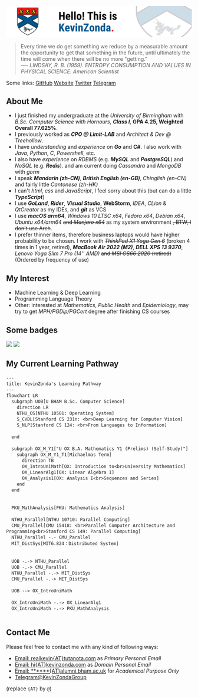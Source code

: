 [![](img/banner-2021.png)](https://github.com/KevinZonda)

> Every time we do get something we reduce by a measurable amount the opportunity to get that something in the future, until ultimately the time will come when there will be no more "getting."  
> ── *LINDSAY, R. B. (1959). ENTROPY CONSUMPTION AND VALUES IN PHYSICAL SCIENCE. American Scientist*

Some links:
[GitHub](https://github.com/KevinZonda)
[Website](https://KevinZonda.com)
[Twitter](https://twitter.com/toncoin_cn)
[Telegram](https://t.me/KevinZonda)

## About Me

- I just finished my undergraduate at the _University of Birmingham_ with _B.Sc. Computer Science with Hornours, **Class I**_, **GPA 4.25, Weighted Overall 77.625%**.
- I previously worked as **_CPO @ Limit-LAB_** and _Architect & Dev @ Treehollow_.
- I have _understanding_ and _experience_ on **_Go_** and **C#**. I also work with _Java_, _Python_, _C_, _Powershell_, etc.
- I also have _experience_ on _RDBMS_ (e.g. **_MySQL_** and **_PostgreSQL_**) and _NoSQL_ (e.g. **_Redis_**).
  and am current doing _Cassandra_ and _MongoDB_ with _gorm_
- I speak **_Mandarin (zh-CN)_**, **_British English (en-GB)_**, _Chinglish (en-CN)_ and fairly little _Cantonese (zh-HK)_
- I can't _html_, _css_ and _JavaScript_, I feel sorry about this (but can do a little **_TypeScript_**)
- I use **_GoLand_**, **_Rider_**, **_Visual Studio_**, **WebStorm**, _IDEA_, _CLion_ & _QtCreator_ as my IDEs, and **_git_** as VCS
- I use **_macOS arm64_**, _Windows 10 LTSC x64_, _Fedora x64_, _Debian x64_, _Ubuntu x64/arm64_ ~~and _Manjaro x64_~~ as my system environment ~~, BTW, I don't use Arch~~.
- I prefer thinner items, therefore business laptops would have higher probability to be chosen. I work with
  ~~_ThinkPad X1 Yoga Gen 6_~~ (broken 4 times in 1 year, retired), **_MacBook
  Air 2022 (M2)_**, **_DELL XPS 13 9370_**, _Lenovo Yoga Slim 7 Pro (14'' AMD)_ ~~and _MSI GS66 2020_ (retired)~~ (Ordered by frequency
  of use)


## My Interest

- Machine Learning & Deep Learning
- Programming Language Theory
- Other: interested at _Mathematics_, _Public Health_ and _Epidemiology_, may try to get _MPH/PGDip/PGCert_ degree after finishing CS courses

## Some badges

![](https://skillicons.dev/icons?i=arduino,raspberrypi,azure,github,twitter,cloudflare,linux,go,dotnet,cs,python,java,qt,powershell,bash,c,ts,pytorch,tensorflow,idea,visualstudio,vscode,vim,neovim,docker,postgres,mysql,nginx,postman,redis,git,github,githubactions)
![](https://www.codewars.com/users/KevinZonda/badges/large)

## My Current Learning Pathway

```mermaid
---
title: KevinZonda's Learning Pathway
---
flowchart LR
  subgraph UOB[U BHAM B.Sc. Computer Science]
    direction LR
    NTHU_OS[NTHU 10501: Operating System]
    S_CVDL[Stanford CS 231n: <br>Deep Learning for Computer Vision]
    S_NLP[Stanford CS 124: <br>From Languages to Information]

  end

  subgraph OX_M_Y1["U OX B.A. Mathematics Y1 (Prelims) (Self-Study)"]
    subgraph OX_M_Y1_T1[Michaelmas Term]
      direction TB
      OX_IntroUniMath[OX: Introduction to<br>University Mathematics]
      OX_LinearAlg1[OX: Linear Algebra I]
      OX_Analysis1[OX: Analysis I<br>Sequences and Series]
    end
  end

  
  PKU_MathAnalysis[PKU: Mathematics Analysis]
  
  NTHU_Parallel[NTHU 10710: Parallel Computing]
  CMU_Parallel[CMU 15418: <br>Parallel Computer Architecture and Programming<br>Stanford CS 149: Parallel Computing]
  NTHU_Parallel -.- CMU_Parallel
  MIT_DistSys[MIT6.824：Distributed System]
  

  UOB -.-> NTHU_Parallel
  UOB -.-> CMU_Parallel
  NTHU_Parallel -.-> MIT_DistSys
  CMU_Parallel -.-> MIT_DistSys

  UOB --> OX_IntroUniMath

  OX_IntroUniMath -.-> OX_LinearAlg1
  OX_IntroUniMath -.-> PKU_MathAnalysis
  
```

## Contact Me

Please feel free to contact me with any kind of following ways:

- [Email: realkevin{AT}tutanota.com](mailto:realkevin@tutanota.com) as _Primary Personal Email_
- [Email: hi{AT}kevinzonda.com](mailto:hi@kevinzonda.com) as _Domain Personal Email_
- [Email: ******{AT}alumni.bham.ac.uk]() for _Academical Purpose Only_
- [Telegram@KevinZondaGroup](https://t.me/KevinZondaGroup)

(replace `{AT}` by `@`)
